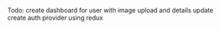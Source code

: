 Todo: create dashboard for user with image upload and details update
      create auth provider using redux
